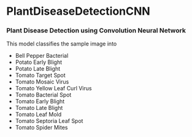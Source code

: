 # PlantDiseaseDetectionCNN

<h3>Plant Disease Detection using Convolution Neural Network</h3>

This model classifies the sample image into 
- Bell Pepper Bacterial
- Potato Early Blight
- Potato Late Blight
- Tomato Target Spot 
- Tomato Mosaic Virus
- Tomato Yellow Leaf Curl Virus 
- Tomato Bacterial Spot 
- Tomato Early Blight
- Tomato Late Blight
- Tomato Leaf Mold
- Tomato Septoria Leaf Spot
- Tomato Spider Mites
